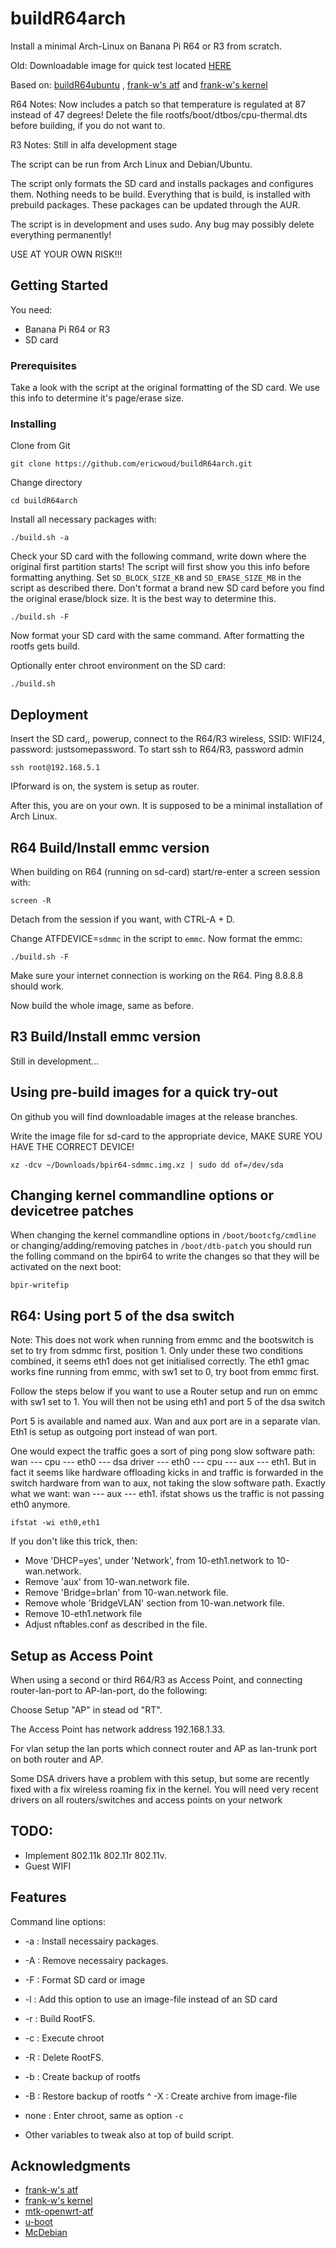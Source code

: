 # buildR64arch

Install a minimal Arch-Linux on Banana Pi R64 or R3 from scratch.

Old: Downloadable image for quick test located [HERE](https://github.com/ericwoud/buildR64arch/releases/download/v1.2/bpir64-sdmmc.img.xz)

Based on: [buildR64ubuntu](https://github.com/ericwoud/buildR64ubuntu.git)
, [frank-w's atf](https://github.com/frank-w/BPI-R64-ATF)
and [frank-w's kernel](https://github.com/frank-w/BPI-R2-4.14/tree/5.12-main)

R64 Notes:
Now includes a patch so that temperature is regulated at 87 instead of 47 degrees!
Delete the file rootfs/boot/dtbos/cpu-thermal.dts before building, if you do not want to.

R3 Notes:
Still in alfa development stage

The script can be run from Arch Linux and Debian/Ubuntu.

The script only formats the SD card and installs packages and configures them. Nothing needs to be build.
Everything that is build, is installed with prebuild packages. These packages can be updated through the AUR.

The script is in development and uses sudo. Any bug may possibly delete everything permanently!

USE AT YOUR OWN RISK!!!

## Getting Started

You need:

  - Banana Pi R64 or R3
  - SD card

### Prerequisites

Take a look with the script at the original formatting of the SD card. We use this info to determine it's page/erase size.

### Installing


Clone from Git

```
git clone https://github.com/ericwoud/buildR64arch.git
```

Change directory

```
cd buildR64arch
```

Install all necessary packages with:
```
./build.sh -a
```
Check your SD card with the following command, write down where the original first partition starts! The script will first show you this info before formatting anything. Set `SD_BLOCK_SIZE_KB` and `SD_ERASE_SIZE_MB` in the script as described there. Don't format a brand new SD card before you find the original erase/block size. It is the best way to determine this.
```
./build.sh -F
```
Now format your SD card with the same command. After formatting the rootfs gets build.

Optionally enter chroot environment on the SD card:

```
./build.sh
```

## Deployment

Insert the SD card,, powerup, connect to the R64/R3 wireless, SSID: WIFI24, password: justsomepassword. To start ssh to R64/R3, password admin

```
ssh root@192.168.5.1
```
IPforward is on, the system is setup as router.

After this, you are on your own. It is supposed to be a minimal installation of Arch Linux.


## R64 Build/Install emmc version

When building on R64 (running on sd-card) start/re-enter a screen session with:
```
screen -R
```
Detach from the session if you want, with CTRL-A + D.

Change ATFDEVICE=`sdmmc` in the script to `emmc`. Now format the emmc:
```
./build.sh -F
```

Make sure your internet connection is working on the R64. Ping 8.8.8.8 should work.

Now build the whole image, same as before.

## R3 Build/Install emmc version

Still in development...

## Using pre-build images for a quick try-out

On github you will find downloadable images at the release branches.

Write the image file for sd-card to the appropriate device, MAKE SURE YOU HAVE THE CORRECT DEVICE!
```
xz -dcv ~/Downloads/bpir64-sdmmc.img.xz | sudo dd of=/dev/sda
```

## Changing kernel commandline options or devicetree patches

When changing the kernel commandline options in `/boot/bootcfg/cmdline` or changing/adding/removing patches in `/boot/dtb-patch`
you should run the folling command on the bpir64 to write the changes so that they will be activated on the next boot:
```
bpir-writefip
```

## R64: Using port 5 of the dsa switch

Note: This does not work when running from emmc and the bootswitch is set to try from sdmmc first, position 1. Only under these two conditions combined, it seems eth1 does not get initialised correctly. The eth1 gmac works fine running from emmc, with sw1 set to 0, try boot from emmc first.

Follow the steps below if you want to use a Router setup and run on emmc with sw1 set to 1. You will then not be using eth1 and port 5 of the dsa switch

Port 5 is available and named aux. Wan and aux port are in a separate vlan. Eth1 is setup as outgoing port instead of wan port.

One would expect the traffic goes a sort of ping pong slow software path: wan --- cpu --- eth0 --- dsa driver --- eth0 --- cpu --- aux --- eth1. But in fact it seems like hardware offloading kicks in and traffic is forwarded in the switch hardware from wan to aux, not taking the slow software path. Exactly what we want: wan --- aux --- eth1. ifstat shows us the traffic is not passing eth0 anymore.
```
ifstat -wi eth0,eth1
```
If you don't like this trick, then:

* Move 'DHCP=yes', under 'Network', from 10-eth1.network to 10-wan.network.
* Remove 'aux' from 10-wan.network file.
* Remove 'Bridge=brlan' from 10-wan.network file.
* Remove whole 'BridgeVLAN' section from 10-wan.network file.
* Remove 10-eth1.network file
* Adjust nftables.conf as described in the file.


## Setup as Access Point

When using a second or third R64/R3 as Access Point, and connecting router-lan-port to AP-lan-port, do the following:

Choose Setup "AP" in stead od "RT".

The Access Point has network address 192.168.1.33.

For vlan setup the lan ports which connect router and AP as lan-trunk port on both router and AP.

Some DSA drivers have a problem with this setup, but some are recently fixed with a fix wireless roaming fix in the kernel. You will need very recent drivers on all routers/switches and access points on your network


## TODO:

* Implement 802.11k 802.11r 802.11v.
* Guest WIFI

## Features

Command line options:

* -a   : Install necessairy packages.
* -A   : Remove necessairy packages.
* -F   : Format SD card or image
* -l   : Add this option to use an image-file instead of an SD card
* -r   : Build RootFS.
* -c   : Execute chroot
* -R   : Delete RootFS.
* -b   : Create backup of rootfs
* -B   : Restore backup of rootfs
^ -X   : Create archive from image-file
* none : Enter chroot, same as option `-c`

* Other variables to tweak also at top of build script.

## Acknowledgments

* [frank-w's atf](https://github.com/frank-w/BPI-R64-ATF)
* [frank-w's kernel](https://github.com/frank-w/BPI-R2-4.14/tree/5.12-main)
* [mtk-openwrt-atf](https://github.com/mtk-openwrt/arm-trusted-firmware)
* [u-boot](https://github.com/u-boot/u-boot)
* [McDebian](https://github.com/Chadster766/McDebian)
